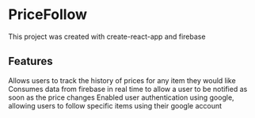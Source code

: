 # PriceFollow

This project was created with create-react-app and firebase

## Features

Allows users to track the history of prices for any item they would like
Consumes data from firebase in real time to allow a user to be notified as soon as the price changes
Enabled user authentication using google, allowing users to follow specific items using their google account
